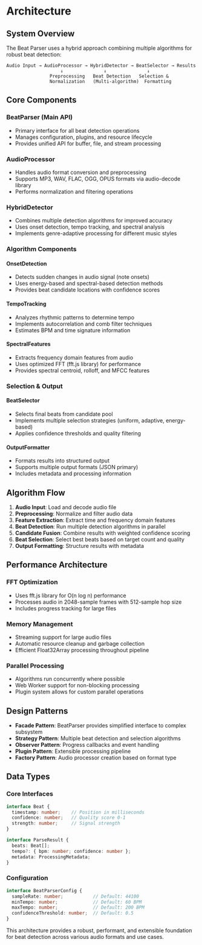# Architecture

## System Overview

The Beat Parser uses a hybrid approach combining multiple algorithms for robust beat detection:

```
Audio Input → AudioProcessor → HybridDetector → BeatSelector → Results
                    ↓               ↓               ↓
                Preprocessing   Beat Detection   Selection & 
                Normalization   (Multi-algorithm)  Formatting
```

## Core Components

### BeatParser (Main API)
- Primary interface for all beat detection operations  
- Manages configuration, plugins, and resource lifecycle
- Provides unified API for buffer, file, and stream processing

### AudioProcessor  
- Handles audio format conversion and preprocessing
- Supports MP3, WAV, FLAC, OGG, OPUS formats via audio-decode library
- Performs normalization and filtering operations

### HybridDetector
- Combines multiple detection algorithms for improved accuracy
- Uses onset detection, tempo tracking, and spectral analysis
- Implements genre-adaptive processing for different music styles

### Algorithm Components

#### OnsetDetection
- Detects sudden changes in audio signal (note onsets)
- Uses energy-based and spectral-based detection methods
- Provides beat candidate locations with confidence scores

#### TempoTracking  
- Analyzes rhythmic patterns to determine tempo
- Implements autocorrelation and comb filter techniques
- Estimates BPM and time signature information

#### SpectralFeatures
- Extracts frequency domain features from audio
- Uses optimized FFT (fft.js library) for performance
- Provides spectral centroid, rolloff, and MFCC features

### Selection & Output

#### BeatSelector
- Selects final beats from candidate pool
- Implements multiple selection strategies (uniform, adaptive, energy-based)
- Applies confidence thresholds and quality filtering

#### OutputFormatter  
- Formats results into structured output
- Supports multiple output formats (JSON primary)
- Includes metadata and processing information

## Algorithm Flow

1. **Audio Input**: Load and decode audio file
2. **Preprocessing**: Normalize and filter audio data  
3. **Feature Extraction**: Extract time and frequency domain features
4. **Beat Detection**: Run multiple detection algorithms in parallel
5. **Candidate Fusion**: Combine results with weighted confidence scoring
6. **Beat Selection**: Select best beats based on target count and quality
7. **Output Formatting**: Structure results with metadata

## Performance Architecture

### FFT Optimization
- Uses fft.js library for O(n log n) performance
- Processes audio in 2048-sample frames with 512-sample hop size
- Includes progress tracking for large files

### Memory Management
- Streaming support for large audio files
- Automatic resource cleanup and garbage collection
- Efficient Float32Array processing throughout pipeline

### Parallel Processing
- Algorithms run concurrently where possible
- Web Worker support for non-blocking processing
- Plugin system allows for custom parallel operations

## Design Patterns

- **Facade Pattern**: BeatParser provides simplified interface to complex subsystem
- **Strategy Pattern**: Multiple beat detection and selection algorithms
- **Observer Pattern**: Progress callbacks and event handling  
- **Plugin Pattern**: Extensible processing pipeline
- **Factory Pattern**: Audio processor creation based on format type

## Data Types

### Core Interfaces
```typescript
interface Beat {
  timestamp: number;    // Position in milliseconds
  confidence: number;   // Quality score 0-1  
  strength: number;     // Signal strength
}

interface ParseResult {
  beats: Beat[];
  tempo?: { bpm: number; confidence: number };
  metadata: ProcessingMetadata;
}
```

### Configuration
```typescript
interface BeatParserConfig {
  sampleRate: number;           // Default: 44100
  minTempo: number;             // Default: 60 BPM
  maxTempo: number;             // Default: 200 BPM
  confidenceThreshold: number;  // Default: 0.5
}
```

This architecture provides a robust, performant, and extensible foundation for beat detection across various audio formats and use cases.
